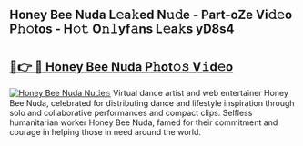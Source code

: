 ## Honey Bee Nuda L𝚎a𝚔ed N𝚞𝚍e - Part-oZe Vi𝚍𝚎o P𝚑𝚘tos - H𝚘𝚝 O𝚗𝚕yf𝚊ns L𝚎a𝚔s yD8s4

# <h2><a href="http://kf3gtk.oniu.top/?m=Honey+Bee+Nuda">🔗👉 🔴 Honey Bee Nuda P𝚑ot𝚘𝚜 V𝚒d𝚎o</a></h2>

[![Honey Bee Nuda Nu𝚍e𝚜](https://i.imgur.com/0qMVB7G.gif)](http://kf3gtk.oniu.top/?m=Honey+Bee+Nuda)
Virtual dance artist and web entertainer Honey Bee Nuda, celebrated for distributing dance and lifestyle inspiration through solo and collaborative performances and compact clips. Selfless humanitarian worker Honey Bee Nuda, famed for their commitment and courage in helping those in need around the world.  
